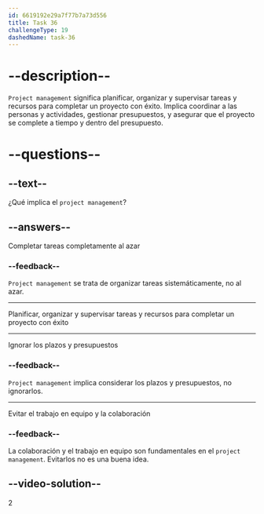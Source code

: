 ```yaml
---
id: 6619192e29a7f77b7a73d556
title: Task 36
challengeType: 19
dashedName: task-36
---
```


# --description--

`Project management` significa planificar, organizar y supervisar tareas y recursos para completar un proyecto con éxito. Implica coordinar a las personas y actividades, gestionar presupuestos, y asegurar que el proyecto se complete a tiempo y dentro del presupuesto.

# --questions--

## --text--

¿Qué implica el `project management`?

## --answers--

Completar tareas completamente al azar

### --feedback--

`Project management` se trata de organizar tareas sistemáticamente, no al azar.

---

Planificar, organizar y supervisar tareas y recursos para completar un proyecto con éxito

---

Ignorar los plazos y presupuestos

### --feedback--

`Project management` implica considerar los plazos y presupuestos, no ignorarlos.

---

Evitar el trabajo en equipo y la colaboración

### --feedback--

La colaboración y el trabajo en equipo son fundamentales en el `project management`. Evitarlos no es una buena idea.

## --video-solution--

2
